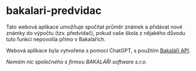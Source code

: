 # bakalari-predvidac
Tato webová aplikace umožňuje spočítat průměr známek a přidávat nové známky do výpočtu (tzv. předvídač), pokud vaše škola z nějakého důvodu tuto funkci nepovolila přímo v Bakalářích.

Webová aplikace byla vytvořena s pomocí ChatGPT, s použitím [Bakaláři API](https://github.com/bakalari-api).

*Nemám nic společného s firmou BAKALÁŘI software s.r.o.*
